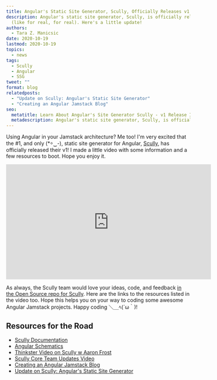 ```yaml
---
title: Angular's Static Site Generator, Scully, Officially Releases v1
description: Angular's static site generator, Scully, is officially released
  (like for real, for real). Here's a little update!
authors:
  - Tara Z. Manicsic
date: 2020-10-19
lastmod: 2020-10-19
topics:
  - news
tags:
  - Scully
  - Angular
  - SSG
tweet: ""
format: blog
relatedposts:
  - "Update on Scully: Angular's Static Site Generator"
  - "Creating an Angular Jamstack Blog"
seo:
  metatitle: Learn About Angular's Site Generator Scully - v1 Release Info
  metadescription: Angular's static site generator, Scully, is officially released (like for real, for real). Check out this post about the v1 release and a little update!
---
```

Using Angular in your Jamstack architecture? Me too! I'm very excited that the #1, and only (*⸰‿-), static site generator for Angular, [Scully](http://scullyio.com/), has officially released their v1! I made a little video with some information and a few resources to boot. Hope you enjoy it.

<iframe width="560" height="315" src="https://www.youtube.com/embed/fFB-7906eUA" frameborder="0" allow="accelerometer; autoplay; clipboard-write; encrypted-media; gyroscope; picture-in-picture" allowfullscreen></iframe>

As always, the Scully team would love your ideas, code, and feedback [in the Open Source repo for Scully](https://github.com/scullyio/scully). Here are the links to the resources listed in the video too. Hope this helps you on your way to coding some awesome Angular Jamstack projects. Happy coding ＼＿ﾍ(´ω｀)!

## Resources for the Road

* [Scully Documentation](http://scullyio.com/)
* [Angular Schematics](https://blog.angular.io/schematics-an-introduction-dc1dfbc2a2b2)
* [Thinkster Video on Scully w Aaron Frost](https://thinkster.io/tutorials/scully-webinar-building-the-fastest-angular-apps-possible)
* [Scully Core Team Updates Video](https://www.youtube.com/watch?v=pMNrJX6RI4s&ab_channel=HeroDevs)
* [Creating an Angular Jamstack Blog](https://www.netlify.com/blog/2020/07/14/creating-an-angular-jamstack-blog/?utm_source=blog&utm_medium=scully-jamsnack-tzm&utm_campaign=devex)
* [Update on Scully: Angular's Static Site Generator](https://www.netlify.com/blog/2020/02/24/update-on-scully-angulars-static-site-generator/?utm_source=blog&utm_medium=scully-jamsnack-tzm&utm_campaign=devex)
